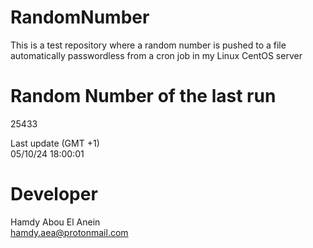 # RandomNumber    
This is a test repository where a random number is pushed to a file automatically passwordless from a cron job in my Linux CentOS server    
# Random Number of the last run   
25433
      
Last update (GMT +1)    
05/10/24 18:00:01
# Developer    
Hamdy Abou El Anein   
hamdy.aea@protonmail.com
